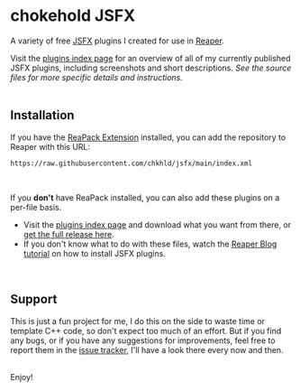 # chokehold JSFX
A variety of free [JSFX](https://www.reaper.fm/sdk/js/) plugins I created for use in [Reaper](https://www.reaper.fm/).

Visit the [plugins index page](https://github.com/chkhld/jsfx/blob/main/PLUGINS.md) for an overview of all of my currently published JSFX plugins, including screenshots and short descriptions. _See the source files for more specific details and instructions._
<br>
<br>

<a name="installation"></a>
## Installation
If you have the [ReaPack Extension](https://reapack.com/) installed, you can add the repository to Reaper with this URL:

```
https://raw.githubusercontent.com/chkhld/jsfx/main/index.xml
```
<br>

If you **don't** have ReaPack installed, you can also add these plugins on a per-file basis.
- Visit the [plugins index page](https://github.com/chkhld/jsfx/blob/main/PLUGINS.md) and download what you want from there, or [get the full release here](https://github.com/chkhld/jsfx/releases/).
- If you don't know what to do with these files, watch the [Reaper Blog tutorial](https://reaperblog.net/2015/06/quick-tip-how-to-install-js-plugins/) on how to install JSFX plugins.
<br>


<a name="support"></a>
## Support
This is just a fun project for me, I do this on the side to waste time or template C++ code, so don't expect too much of an effort. But if you find any bugs, or if you have any suggestions for improvements, feel free to report them in the [issue tracker](https://github.com/chkhld/jsfx/issues), I'll have a look there every now and then.
<br>
<br>

Enjoy!